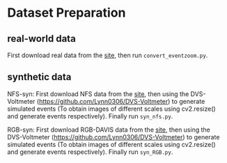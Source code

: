 # Dataset Preparation

## real-world data
First download real data from the [site](https://sites.google.com/view/EventZoom), then run `convert_eventzoom.py`.

## synthetic data
NFS-syn:
First download NFS data from the [site](http://ci2cv.net/nfs/index.html), then using the DVS-Voltmeter (https://github.com/Lynn0306/DVS-Voltmeter) to generate simulated events (To obtain images of different scales using cv2.resize() and generate events respectively). Finally run `syn_nfs.py`.

RGB-syn:
First download RGB-DAVIS data from the [site](https://sites.google.com/view/guided-event-filtering), then using the DVS-Voltmeter (https://github.com/Lynn0306/DVS-Voltmeter) to generate simulated events (To obtain images of different scales using cv2.resize() and generate events respectively). Finally run `syn_RGB.py`.
